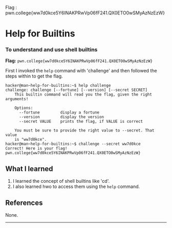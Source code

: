 Flag : pwn.college{ww7d0kce5Y6INAKPRwVp06fF241.QX0ETO0wSMyAzNzEzW}
# Help for Builtins

### To understand and use shell builtins

**Flag:** `pwn.college{ww7d0kce5Y6INAKPRwVp06fF241.QX0ETO0wSMyAzNzEzW}`

First I invoked the `help` command with 'challenge' and then followed the steps within to get the flag.

```
hacker@man~help-for-builtins:~$ help challenge
challenge: challenge [--fortune] [--version] [--secret SECRET]
    This builtin command will read you the flag, given the right arguments!

    Options:
      --fortune         display a fortune
      --version         display the version
      --secret VALUE    prints the flag, if VALUE is correct

    You must be sure to provide the right value to --secret. That value
    is "ww7d0kce".
hacker@man~help-for-builtins:~$ challenge --secret ww7d0kce
Correct! Here is your flag!
pwn.college{ww7d0kce5Y6INAKPRwVp06fF241.QX0ETO0wSMyAzNzEzW}
```

## What I learned

1. I learned the concept of shell builtins like 'cd'.
2. I also learned hwo to access them using the `help` command.

## References

None. 

---
